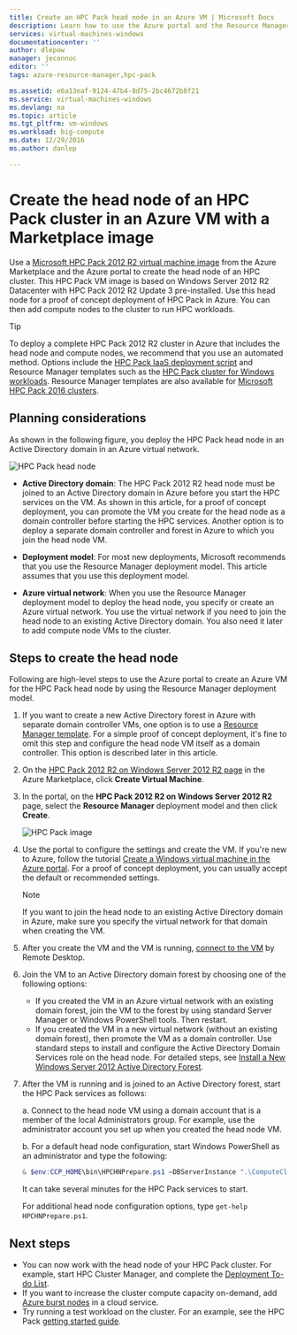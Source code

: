 ```yaml
---
title: Create an HPC Pack head node in an Azure VM | Microsoft Docs
description: Learn how to use the Azure portal and the Resource Manager deployment model to create a Microsoft HPC Pack 2012 R2 head node in an Azure VM.
services: virtual-machines-windows
documentationcenter: ''
author: dlepow
manager: jeconnoc
editor: ''
tags: azure-resource-manager,hpc-pack

ms.assetid: e6a13eaf-9124-47b4-8d75-2bc4672b8f21
ms.service: virtual-machines-windows
ms.devlang: na
ms.topic: article
ms.tgt_pltfrm: vm-windows
ms.workload: big-compute
ms.date: 12/29/2016
ms.author: danlep

---
```

# Create the head node of an HPC Pack cluster in an Azure VM with a Marketplace image
Use a [Microsoft HPC Pack 2012 R2 virtual machine image](https://azure.microsoft.com/marketplace/partners/microsoft/hpcpack2012r2onwindowsserver2012r2/) from the Azure Marketplace and the Azure portal
to create the head node of an HPC cluster. This HPC Pack
VM image is based on Windows Server 2012 R2 Datacenter with HPC
Pack 2012 R2 Update 3 pre-installed. Use this head node for a proof of concept deployment of HPC Pack in Azure. You can then add compute nodes to the cluster to run HPC workloads.

> [!TIP]
> To deploy a complete HPC Pack 2012 R2 cluster in Azure that includes the head node and compute nodes, we recommend that you use an automated method. Options include the [HPC Pack IaaS deployment script](classic/hpcpack-cluster-powershell-script.md?toc=%2fazure%2fvirtual-machines%2fwindows%2fclassic%2ftoc.json) and Resource Manager templates such as the [HPC Pack cluster for Windows workloads](https://azure.microsoft.com/marketplace/partners/microsofthpc/newclusterwindowscn/). Resource Manager templates are also available for [Microsoft HPC Pack 2016 clusters](https://github.com/MsHpcPack/HPCPack2016/tree/master/newcluster-templates). 
> 
> 

## Planning considerations
As shown in the following figure, you deploy the HPC Pack head node in an Active Directory domain in an Azure virtual network.

![HPC Pack head node][headnode]

* **Active Directory domain**: The HPC Pack 2012 R2 head node must be joined to an Active Directory domain in Azure before you start the HPC services on the VM. As shown in this article, for a proof of concept deployment, you can promote the VM you create for the head node as a domain controller before starting the HPC services. Another option is to deploy a separate domain controller and forest in Azure to which you join the head node VM.

* **Deployment model**: For most new deployments, Microsoft recommends that you use the Resource Manager deployment model. This article assumes that you use this deployment model.

* **Azure virtual network**: When you use the Resource Manager deployment model to deploy the head node, you specify or create an Azure virtual network. You use the virtual network if you need to join the head node to an existing Active Directory domain. You also need it later to add compute node VMs to the cluster.

## Steps to create the head node
Following are high-level steps to use the Azure portal to create an Azure VM for the HPC
Pack head node by using the Resource Manager deployment model. 

1. If you want to create a new Active Directory forest in Azure with separate domain controller VMs, one option is to use a [Resource Manager template](https://github.com/Azure/azure-quickstart-templates/tree/master/active-directory-new-domain-ha-2-dc). For a simple proof of concept deployment, it's fine to omit this step and configure the head node VM itself as a domain controller. This option is described later in this article.
2. On the [HPC Pack 2012 R2 on Windows Server 2012 R2 page](https://azure.microsoft.com/marketplace/partners/microsoft/hpcpack2012r2onwindowsserver2012r2/) in the Azure Marketplace, click **Create Virtual Machine**. 
3. In the portal, on the **HPC Pack 2012 R2 on Windows Server 2012 R2** page, select the **Resource Manager** deployment model and then click **Create**.
   
    ![HPC Pack image][marketplace]
4. Use the portal to configure the settings and create the VM. If you're new to Azure, follow the tutorial [Create a Windows virtual machine in the Azure portal](../virtual-machines-windows-hero-tutorial.md?toc=%2fazure%2fvirtual-machines%2fwindows%2ftoc.json). For a proof of concept deployment, you can usually accept the default or recommended settings.
   
   > [!NOTE]
   > If you want to join the head node to an existing Active Directory domain in Azure, make sure you specify the virtual network for that domain when creating the VM.
   > 
   > 
5. After you create the VM and the VM is running, [connect to the VM](connect-logon.md?toc=%2fazure%2fvirtual-machines%2fwindows%2ftoc.json) by Remote Desktop. 
6. Join the VM to an Active Directory domain forest by choosing one of the following options:
   
   * If you created the VM in an Azure virtual network with an existing domain forest, join the VM to the forest by using standard Server Manager or Windows PowerShell tools. Then restart.
   * If you created the VM in a new virtual network (without an existing domain forest), then promote the VM as a domain controller. Use standard steps to install and configure the Active Directory Domain Services role on the head node. For detailed steps, see [Install a New Windows Server 2012 Active Directory Forest](https://technet.microsoft.com/library/jj574166.aspx).
7. After the VM is running and is joined to an Active Directory forest, start the HPC Pack services as follows:
   
    a. Connect to the head node VM using a domain account that is a member of the local Administrators group. For example, use the administrator account you set up when you created the head node VM.
   
    b. For a default head node configuration, start Windows PowerShell as an administrator and type the following:
   
    ```PowerShell
    & $env:CCP_HOME\bin\HPCHNPrepare.ps1 –DBServerInstance ".\ComputeCluster"
    ```
   
    It can take several minutes for the HPC Pack services to start.
   
    For additional head node configuration options, type `get-help HPCHNPrepare.ps1`.

## Next steps
* You can now work with the head node of your HPC Pack cluster. For
  example, start HPC Cluster Manager, and complete the [Deployment To-do List](https://technet.microsoft.com/library/jj884141.aspx).
* If you want to increase the cluster compute capacity on-demand, add [Azure burst nodes](classic/hpcpack-cluster-node-burst.md?toc=%2fazure%2fvirtual-machines%2fwindows%2fclassic%2ftoc.json) in a cloud service. 
* Try running a test workload on the cluster. For an example, see the HPC Pack [getting started guide](https://technet.microsoft.com/library/jj884144).

<!--Image references-->
[headnode]: ./media/hpcpack-cluster-headnode/headnode.png
[marketplace]: ./media/hpcpack-cluster-headnode/marketplace.png
